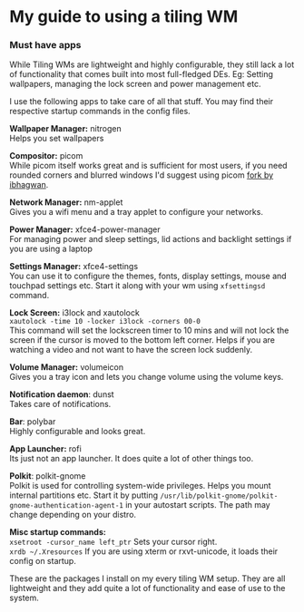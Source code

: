 # My guide to using a tiling WM

### Must have apps  
While Tiling WMs are lightweight and highly configurable, they still lack a lot of functionality that comes built into most full-fledged DEs. Eg: Setting wallpapers, managing the lock screen and power management etc.  

I use the following apps to take care of all that stuff. You may find their respective startup commands in the config files.

**Wallpaper Manager:** nitrogen  
Helps you set wallpapers

**Compositor:** picom  
While picom itself works great and is sufficient for most users, if you need rounded corners and blurred windows I'd suggest using picom [fork by ibhagwan](https://github.com/ibhagwan/picom).  

**Network Manager:** nm-applet  
Gives you a wifi menu and a tray applet to configure your networks.  

**Power Manager:** xfce4-power-manager  
For managing power and sleep settings, lid actions and backlight settings if you are using a laptop  

**Settings Manager:** xfce4-settings   
You can use it to configure the themes, fonts, display settings, mouse and touchpad settings etc. Start it along with your wm using `xfsettingsd` command.

**Lock Screen:** i3lock and xautolock   
`xautolock -time 10 -locker i3lock -corners 00-0`  
This command will set the lockscreen timer to 10 mins and will not lock the screen if the cursor is moved to the bottom left corner. Helps if you are watching a video and not want to have the screen lock suddenly.  

**Volume Manager:** volumeicon  
Gives you a tray icon and lets you change volume using the volume keys.  

**Notification daemon**: dunst  
Takes care of notifications. 

**Bar**: polybar  
Highly configurable and looks great.

**App Launcher:** rofi  
Its just not an app launcher. It does quite a lot of other things too. 

**Polkit**: polkit-gnome  
Polkit is used for controlling system-wide privileges. Helps you mount internal partitions etc. 
Start it by putting `/usr/lib/polkit-gnome/polkit-gnome-authentication-agent-1` in your autostart scripts. The path may change depending on your distro.  

**Misc startup commands:**  
`xsetroot -cursor_name left_ptr` Sets your cursor right.  
`xrdb ~/.Xresources` If you are using xterm or rxvt-unicode, it loads their config on startup.  

These are the packages I install on my every tiling WM setup. They are all lightweight and they add quite a lot of functionality and ease of use to the system.  
